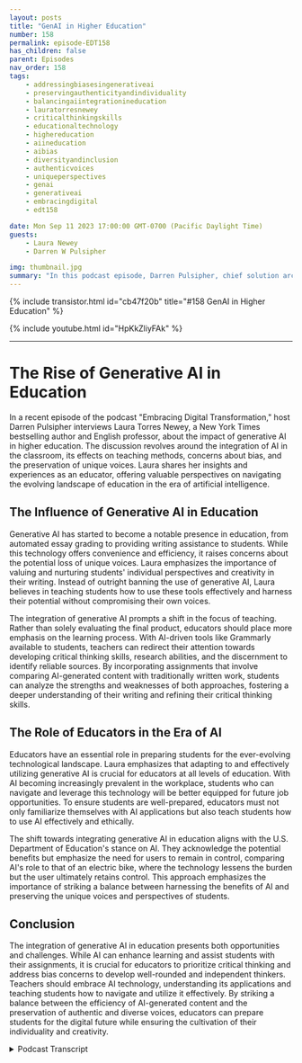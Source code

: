 ```yaml
---
layout: posts
title: "GenAI in Higher Education"
number: 158
permalink: episode-EDT158
has_children: false
parent: Episodes
nav_order: 158
tags:
    - addressingbiasesingenerativeai
    - preservingauthenticityandindividuality
    - balancingaiintegrationineducation
    - lauratorresnewey
    - criticalthinkingskills
    - educationaltechnology
    - highereducation
    - aiineducation
    - aibias
    - diversityandinclusion
    - authenticvoices
    - uniqueperspectives
    - genai
    - generativeai
    - embracingdigital
    - edt158

date: Mon Sep 11 2023 17:00:00 GMT-0700 (Pacific Daylight Time)
guests:
    - Laura Newey
    - Darren W Pulsipher

img: thumbnail.jpg
summary: "In this podcast episode, Darren Pulsipher, chief solution architect of public sector at Intel, interviews Laura Torres Newey, a New York Times best-selling author and university professor, about the impact of generative AI in higher education. This episode delves into the challenges and opportunities presented by the integration of generative AI in the classroom, highlighting the need for critical thinking skills, the concerns of bias, and ensuring the preservation of unique voices."
---
```


{% include transistor.html id="cb47f20b" title="#158 GenAI in Higher Education" %}

{% include youtube.html id="HpKkZliyFAk" %}

---

# The Rise of Generative AI in Education

In a recent episode of the podcast "Embracing Digital Transformation," host Darren Pulsipher interviews Laura Torres Newey, a New York Times bestselling author and English professor, about the impact of generative AI in higher education. The discussion revolves around the integration of AI in the classroom, its effects on teaching methods, concerns about bias, and the preservation of unique voices. Laura shares her insights and experiences as an educator, offering valuable perspectives on navigating the evolving landscape of education in the era of artificial intelligence.

## The Influence of Generative AI in Education

Generative AI has started to become a notable presence in education, from automated essay grading to providing writing assistance to students. While this technology offers convenience and efficiency, it raises concerns about the potential loss of unique voices. Laura emphasizes the importance of valuing and nurturing students' individual perspectives and creativity in their writing. Instead of outright banning the use of generative AI, Laura believes in teaching students how to use these tools effectively and harness their potential without compromising their own voices.

The integration of generative AI prompts a shift in the focus of teaching. Rather than solely evaluating the final product, educators should place more emphasis on the learning process. With AI-driven tools like Grammarly available to students, teachers can redirect their attention towards developing critical thinking skills, research abilities, and the discernment to identify reliable sources. By incorporating assignments that involve comparing AI-generated content with traditionally written work, students can analyze the strengths and weaknesses of both approaches, fostering a deeper understanding of their writing and refining their critical thinking skills.

## The Role of Educators in the Era of AI

Educators have an essential role in preparing students for the ever-evolving technological landscape. Laura emphasizes that adapting to and effectively utilizing generative AI is crucial for educators at all levels of education. With AI becoming increasingly prevalent in the workplace, students who can navigate and leverage this technology will be better equipped for future job opportunities. To ensure students are well-prepared, educators must not only familiarize themselves with AI applications but also teach students how to use AI effectively and ethically.

The shift towards integrating generative AI in education aligns with the U.S. Department of Education's stance on AI. They acknowledge the potential benefits but emphasize the need for users to remain in control, comparing AI's role to that of an electric bike, where the technology lessens the burden but the user ultimately retains control. This approach emphasizes the importance of striking a balance between harnessing the benefits of AI and preserving the unique voices and perspectives of students.

## Conclusion

The integration of generative AI in education presents both opportunities and challenges. While AI can enhance learning and assist students with their assignments, it is crucial for educators to prioritize critical thinking and address bias concerns to develop well-rounded and independent thinkers. Teachers should embrace AI technology, understanding its applications and teaching students how to navigate and utilize it effectively. By striking a balance between the efficiency of AI-generated content and the preservation of authentic and diverse voices, educators can prepare students for the digital future while ensuring the cultivation of their individuality and creativity.

<details>
<summary> Podcast Transcript </summary>

<p></p>

</details>
